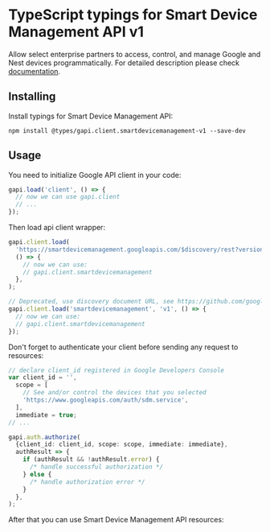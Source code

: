 # TypeScript typings for Smart Device Management API v1

Allow select enterprise partners to access, control, and manage Google and Nest devices programmatically.
For detailed description please check [documentation](https://developers.google.com/nest/device-access).

## Installing

Install typings for Smart Device Management API:

```
npm install @types/gapi.client.smartdevicemanagement-v1 --save-dev
```

## Usage

You need to initialize Google API client in your code:

```typescript
gapi.load('client', () => {
  // now we can use gapi.client
  // ...
});
```

Then load api client wrapper:

```typescript
gapi.client.load(
  'https://smartdevicemanagement.googleapis.com/$discovery/rest?version=v1',
  () => {
    // now we can use:
    // gapi.client.smartdevicemanagement
  },
);
```

```typescript
// Deprecated, use discovery document URL, see https://github.com/google/google-api-javascript-client/blob/master/docs/reference.md#----gapiclientloadname----version----callback--
gapi.client.load('smartdevicemanagement', 'v1', () => {
  // now we can use:
  // gapi.client.smartdevicemanagement
});
```

Don't forget to authenticate your client before sending any request to resources:

```typescript
// declare client_id registered in Google Developers Console
var client_id = '',
  scope = [
    // See and/or control the devices that you selected
    'https://www.googleapis.com/auth/sdm.service',
  ],
  immediate = true;
// ...

gapi.auth.authorize(
  {client_id: client_id, scope: scope, immediate: immediate},
  authResult => {
    if (authResult && !authResult.error) {
      /* handle successful authorization */
    } else {
      /* handle authorization error */
    }
  },
);
```

After that you can use Smart Device Management API resources: <!-- TODO: make this work for multiple namespaces -->

```typescript

```

